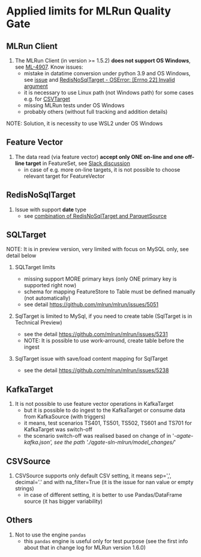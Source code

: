 # Applied limits for MLRun Quality Gate

## MLRun Client
1. The MLRun Client (in version >= 1.5.2) **does not support OS Windows**, 
see [ML-4907](https://docs.mlrun.org/en/latest/change-log/index.html#limitations). Know issues:
   - mistake in datatime conversion under python 3.9 and OS Windows,
   see [issue](https://stackoverflow.com/questions/77743056/python-oserror-errno-22-invalid-argument-for-datetime-timestamp)
   and [RedisNoSqlTarget - OSError: [Errno 22] Invalid argument](https://github.com/mlrun/mlrun/issues/4845)
   - it is necessary to use Linux path (not Windows path) for some cases
   e.g. for [CSVTarget](https://github.com/mlrun/mlrun/issues/5056)
   - missing MLRun tests under OS Windows
   - probably others (without full tracking and addition details)

NOTE: Solution, it is necessity to use WSL2 under OS Windows

## Feature Vector
1. The data read (via feature vector) **accept only ONE on-line and
   one off-line target** in FeatureSet, see [Slack discussion](https://mlopslive.slack.com/archives/C014XCMNY4Q/p1701025414893399?thread_ts=1701021926.280329&cid=C014XCMNY4Q)
   - in case of e.g. more on-line targets, it is not possible to choose 
   relevant target for FeatureVector  

## RedisNoSqlTarget

1. Issue with support **date** type
   - see [combination of RedisNoSqlTarget and ParquetSource](https://github.com/mlrun/mlrun/issues/5447)


## SQLTarget

NOTE: It is in preview version, very limited with focus on MySQL only, 
see detail below

1. SQLTarget limits
   - missing support MORE primary keys (only ONE primary key is supported right now)
   - schema for mapping FeatureStore to Table must be defined manually (not automatically)
   - see detail https://github.com/mlrun/mlrun/issues/5051

2. SqlTarget is limited to MySql, if you need to create table (SqlTarget is in
  Technical Preview)
    - see the detail https://github.com/mlrun/mlrun/issues/5231
    - NOTE: It is possible to use work-arround, create table before the ingest

3. SqlTarget issue with save/load content mapping for SqlTarget
   - see the detail https://github.com/mlrun/mlrun/issues/5238

## KafkaTarget

1. It is not possible to use feature vector operations in KafkaTarget
   - but it is possible to do ingest to the KafkaTarget or consume data from 
   KafkaSource (with triggers)
   - it means, test scenarios TS401, TS501, TS502, TS601 and TS701 for
   KafkaTarget was switch-off
   - the scenario switch-off was realised based on change of in '*-agate-kafka.json', 
   see the path './qgate-sln-mlrun/model_changes/*'
   

## CSVSource

1. CSVSource supports only default CSV setting, it means sep=',', decimal='.' and 
   with na_filter=True (it is the issue for nan value or empty strings) 
   - in case of different setting, it is better to use Pandas/DataFrame source
     (it has bigger variability)

## Others
1. Not to use the engine `pandas`
   - this `pandas` engine is useful only for test purpose (see the first 
   info about that in change log for MLRun version 1.6.0)
